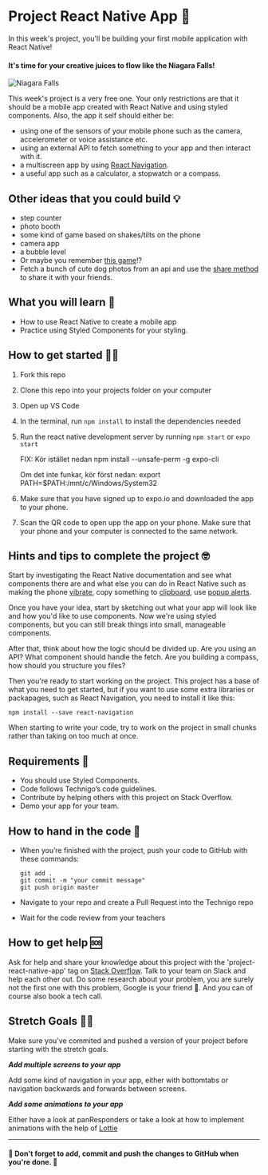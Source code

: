 # Project React Native App 📱

In this week's project, you'll be building your first mobile application with React Native!

#### It's time for your creative juices to flow like the Niagara Falls!

![Niagara Falls](https://images.unsplash.com/photo-1489447068241-b3490214e879?ixlib=rb-1.2.1&ixid=eyJhcHBfaWQiOjEyMDd9&auto=format&fit=crop&w=1950&q=80)

This week's project is a very free one. Your only restrictions are that it should be a mobile app created with React Native and using styled components. Also, the app it self should either be:
  - using one of the sensors of your mobile phone such as the camera, accelerometer or voice assistance etc. 
  - using an external API to fetch something to your app and then interact with it.
  - a multiscreen app by using [React Navigation](https://facebook.github.io/react-native/docs/navigation).
  - a useful app such as a calculator, a stopwatch or a compass. 

## Other ideas that you could build 💡
- step counter
- photo booth
- some kind of game based on shakes/tilts on the phone 
- camera app
- a bubble level
- Or maybe you remember [this game](https://www.youtube.com/watch?v=nT9gxQkSCN8&feature=youtu.be)!? 
- Fetch a bunch of cute dog photos from an api and use the [share method](https://facebook.github.io/react-native/docs/share) to share it with your friends.

## What you will learn 🧠

- How to use React Native to create a mobile app
- Practice using Styled Components for your styling.

## How to get started 💪🏼

1. Fork this repo
2. Clone this repo into your projects folder on your computer
3. Open up VS Code
4. In the terminal, run `npm install` to install the dependencies needed
5. Run the react native development server by running `npm start` or `expo start`
   
   FIX: Kör istället nedan
   npm install --unsafe-perm -g expo-cli

   Om det inte funkar, kör först nedan:
   export PATH=$PATH:/mnt/c/Windows/System32

6. Make sure that you have signed up to expo.io and downloaded the app to your phone.
7. Scan the QR code to open upp the app on your phone. Make sure that your phone and your computer is connected to the same network.

## Hints and tips to complete the project 🤓

Start by investigating the React Native documentation and see what components there are and what else you can do in React Native such as making the phone [vibrate](https://facebook.github.io/react-native/docs/vibration), copy something to [clipboard](https://facebook.github.io/react-native/docs/clipboard), use [popup alerts](https://facebook.github.io/react-native/docs/alert).

Once you have your idea, start by sketching out what your app will look like and how you'd like to use components. Now we're using styled components, but you can still break things into small, manageable components. 

After that, think about how the logic should be divided up. Are you using an API? What component should handle the fetch. Are you building a compass, how should you structure you files?

Then you're ready to start working on the project. This project has a base of what you need to get started, but if you want to use some extra libraries or packapages, such as React Navigation, you need to install it like this:

```
npm install --save react-navigation
```

When starting to write your code, try to work on the project in small chunks rather than taking on too much at once.


## Requirements 🧪

- You should use Styled Components.
- Code follows Technigo’s code guidelines.
- Contribute by helping others with this project on Stack Overflow.
- Demo your app for your team.

## How to hand in the code 🎯

- When you’re finished with the project, push your code to GitHub with these commands:

  ```
  git add .
  git commit -m "your commit message"
  git push origin master
  ```

- Navigate to your repo and create a Pull Request into the Technigo repo
- Wait for the code review from your teachers

## How to get help 🆘

Ask for help and share your knowledge about this project with the 'project-react-native-app' tag on [Stack Overflow](https://stackoverflow.com/c/technigo/questions). Talk to your team on Slack and help each other out. Do some research about your problem, you are surely not the first one with this problem, Google is your friend 🙂. And you can of course also book a tech call.

## Stretch Goals 🏃‍♂

Make sure you've commited and pushed a version of your project before starting with the stretch goals.

**_Add multiple screens to your app_**

Add some kind of navigation in your app, either with bottomtabs or navigation backwards and forwards between screens.

**_Add some animations to your app_**

Either have a look at panResponders or take a look at how to implement animations with the help of [Lottie](https://lottiefiles.com/)

---

#### 🚨 Don't forget to add, commit and push the changes to GitHub when you're done. 🏁

